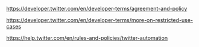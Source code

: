 https://developer.twitter.com/en/developer-terms/agreement-and-policy

https://developer.twitter.com/en/developer-terms/more-on-restricted-use-cases

https://help.twitter.com/en/rules-and-policies/twitter-automation

